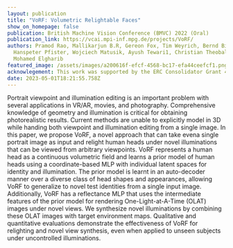 ```yaml
---
layout: publication
title: "VoRF: Volumetric Relightable Faces"
show_on_homepage: false
publication: British Machine Vision Conference (BMVC) 2022 (Oral)
publication_link: https://vcai.mpi-inf.mpg.de/projects/VoRF/
authors: Pramod Rao, Mallikarjun B.R, Gereon Fox, Tim Weyrich, Bernd Bickel,
  Hanspeter Pfister, Wojciech Matusik, Ayush Tewari1, Christian Theobalt,
  Mohamed Elgharib
featured_image: /assets/images/a200616f-efcf-4568-bc17-efa44ceefcf1.png
acknowlegement: This work was supported by the ERC Consolidator Grant 4DReply (770784).
date: 2023-05-01T18:21:55.758Z
---
```



Portrait viewpoint and illumination editing is an important problem with several applications in VR/AR, movies, and photography. Comprehensive knowledge of geometry and illumination is critical for obtaining photorealistic results. Current methods are unable to explicitly model in 3D while handing both viewpoint and illumination editing from a single image. In this paper, we propose VoRF, a novel approach that can take evena single portrait image as input and relight human heads under novel illuminations that can be viewed from arbitrary viewpoints. VoRF represents a human head as a continuous volumetric field and learns a prior model of human heads using a coordinate-based MLP with individual latent spaces for identity and illumination. The prior model is learnt in an auto-decoder manner over a diverse class of head shapes and appearances, allowing VoRF to generalize to novel test identities from a single input image. Additionally, VoRF has a reflectance MLP that uses the intermediate features of the prior model for rendering One-Light-at-A-Time (OLAT) images under novel views. We synthesize novel illuminations by combining these OLAT images with target environment maps. Qualitative and quantitative evaluations demonstrate the effectiveness of VoRF for relighting and novel view synthesis, even when applied to unseen subjects under uncontrolled illuminations.